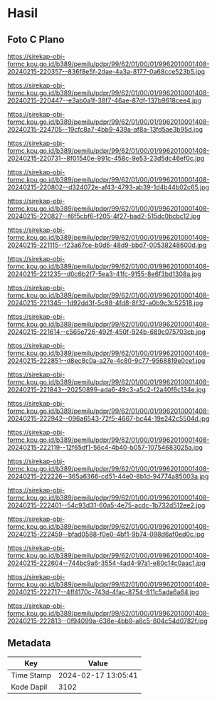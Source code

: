 # Hasil

## Foto C Plano

https://sirekap-obj-formc.kpu.go.id/b389/pemilu/pdpr/99/62/01/00/01/9962010001408-20240215-220357--836f8e5f-2dae-4a3a-8177-0a68cce523b5.jpg

https://sirekap-obj-formc.kpu.go.id/b389/pemilu/pdpr/99/62/01/00/01/9962010001408-20240215-220447--e3ab0a1f-38f7-46ae-87df-137b9618cee4.jpg

https://sirekap-obj-formc.kpu.go.id/b389/pemilu/pdpr/99/62/01/00/01/9962010001408-20240215-224705--19cfc8a7-4bb9-439a-af8a-13fd5ae3b95d.jpg

https://sirekap-obj-formc.kpu.go.id/b389/pemilu/pdpr/99/62/01/00/01/9962010001408-20240215-220731--8f01540e-991c-458c-9e53-23d5dc46ef0c.jpg

https://sirekap-obj-formc.kpu.go.id/b389/pemilu/pdpr/99/62/01/00/01/9962010001408-20240215-220802--d324072e-af43-4793-ab39-1d4b44b02c65.jpg

https://sirekap-obj-formc.kpu.go.id/b389/pemilu/pdpr/99/62/01/00/01/9962010001408-20240215-220827--f6f5cbf6-f205-4f27-bad2-515dc0bcbc12.jpg

https://sirekap-obj-formc.kpu.go.id/b389/pemilu/pdpr/99/62/01/00/01/9962010001408-20240215-221115--f23a67ce-b0d6-48d9-bbd7-00538248600d.jpg

https://sirekap-obj-formc.kpu.go.id/b389/pemilu/pdpr/99/62/01/00/01/9962010001408-20240215-221235--d0c6b2f7-5ea3-41fc-9155-8e6f3bd1308a.jpg

https://sirekap-obj-formc.kpu.go.id/b389/pemilu/pdpr/99/62/01/00/01/9962010001408-20240215-221345--1d92dd3f-5c98-4fd8-8f32-a0b9c3c52518.jpg

https://sirekap-obj-formc.kpu.go.id/b389/pemilu/pdpr/99/62/01/00/01/9962010001408-20240215-221614--c565e726-492f-450f-924b-689c075703cb.jpg

https://sirekap-obj-formc.kpu.go.id/b389/pemilu/pdpr/99/62/01/00/01/9962010001408-20240215-222851--d8ec8c0a-a27e-4c80-9c77-9568819e0cef.jpg

https://sirekap-obj-formc.kpu.go.id/b389/pemilu/pdpr/99/62/01/00/01/9962010001408-20240215-221843--20250899-ada6-49c3-a5c2-f2a40f6c134e.jpg

https://sirekap-obj-formc.kpu.go.id/b389/pemilu/pdpr/99/62/01/00/01/9962010001408-20240215-222942--096a6543-72f5-4667-bc44-19e242c5504d.jpg

https://sirekap-obj-formc.kpu.go.id/b389/pemilu/pdpr/99/62/01/00/01/9962010001408-20240215-222119--12f65df1-56c4-4b40-b057-10754683025a.jpg

https://sirekap-obj-formc.kpu.go.id/b389/pemilu/pdpr/99/62/01/00/01/9962010001408-20240215-222226--365a6366-cd51-44e0-8b1d-94774a85003a.jpg

https://sirekap-obj-formc.kpu.go.id/b389/pemilu/pdpr/99/62/01/00/01/9962010001408-20240215-222401--54c93d31-60a5-4e75-acdc-1b732d512ee2.jpg

https://sirekap-obj-formc.kpu.go.id/b389/pemilu/pdpr/99/62/01/00/01/9962010001408-20240215-222459--bfad0588-f0e0-4bf1-9b74-098d6af0ed0c.jpg

https://sirekap-obj-formc.kpu.go.id/b389/pemilu/pdpr/99/62/01/00/01/9962010001408-20240215-222604--744bc9a6-3554-4ad4-97a1-e80c14c0aac1.jpg

https://sirekap-obj-formc.kpu.go.id/b389/pemilu/pdpr/99/62/01/00/01/9962010001408-20240215-222717--4ff4170c-743d-4fac-8754-811c5ada6a64.jpg

https://sirekap-obj-formc.kpu.go.id/b389/pemilu/pdpr/99/62/01/00/01/9962010001408-20240215-222813--0f94099a-638e-4bb9-a8c5-804c54d0782f.jpg


## Metadata

| Key        | Value               |
| ---------- | ------------------- |
| Time Stamp | 2024-02-17 13:05:41 |
| Kode Dapil | 3102                |



